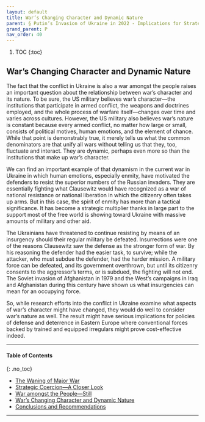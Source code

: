 ```yaml
---
layout: default
title: War’s Changing Character and Dynamic Nature 
parent: § Putin’s Invasion of Ukraine in 2022 - Implications for Strategic Studies 
grand_parent: P
nav_order: 40 
---
```

<style>
.dont-break-out {
  /* These are technically the same, but use both */
  overflow-wrap: break-word;
  word-wrap: break-word;

     -ms-word-break: break-all;
  /* This is the dangerous one in WebKit, as it breaks things wherever */
  word-break: break-all;
  /* Instead use this non-standard one: */
  word-break: break-word;
}

.youtube-container {
    position: relative;
    width: 100%;
    height: 0;
    padding-bottom: 56.25%;
}
.youtube-video {
    position: absolute;
    top: 0;
    left: 0;
    width: 100%;
    height: 100%;
}

</style>

<div class="dont-break-out" markdown="1">

1. TOC
{:toc}

## War’s Changing Character and Dynamic Nature
The fact that the conflict in Ukraine is also a war amongst the people raises an important question about the relationship between war’s character and its nature. To be sure, the US military believes war’s character—the institutions that participate in armed conflict, the weapons and doctrines employed, and the whole process of warfare itself—changes over time and varies across cultures. However, the US military also believes war’s nature is constant because every armed conflict, no matter how large or small, consists of political motives, human emotions, and the element of chance. While that point is demonstrably true, it merely tells us what the common denominators are that unify all wars without telling us that they, too, fluctuate and interact. They are dynamic, perhaps even more so than the institutions that make up war’s character.

We can find an important example of that dynamism in the current war in Ukraine in which human emotions, especially enmity, have motivated the defenders to resist the superior numbers of the Russian invaders. They are essentially fighting what Clausewitz would have recognized as a war of national resistance or national liberation in which the citizenry often takes up arms. But in this case, the spirit of enmity has more than a tactical significance. It has become a strategic multiplier thanks in large part to the support most of the free world is showing toward Ukraine with massive amounts of military and other aid.

The Ukrainians have threatened to continue resisting by means of an insurgency should their regular military be defeated. Insurrections were one of the reasons Clausewitz saw the defense as the stronger form of war. By his reasoning the defender had the easier task, to survive; while the attacker, who must subdue the defender, had the harder mission. A military force can be defeated, and its government overthrown, but until its citizenry consents to the aggressor’s terms, or is subdued, the fighting will not end. The Soviet invasion of Afghanistan in 1979 and the West’s campaigns in Iraq and Afghanistan during this century have shown us what insurgencies can mean for an occupying force.

So, while research efforts into the conflict in Ukraine examine what aspects of war’s character might have changed, they would do well to consider war’s nature as well. The result might have serious implications for policies of defense and deterrence in Eastern Europe where conventional forces backed by trained and equipped irregulars might prove cost-effective indeed.

***

#### Table of Contents
{: .no_toc}

<ul><li> <a href="/docs/P/Putin’s-Invasion-of-Ukraine-in-2022-Implications-for-Strategic-Studies-1/">
The Waning of Major War</a></li><li> <a href="/docs/P/Putin’s-Invasion-of-Ukraine-in-2022-Implications-for-Strategic-Studies-2/">
Strategic Coercion—A Closer Look</a></li><li> <a href="/docs/P/Putin’s-Invasion-of-Ukraine-in-2022-Implications-for-Strategic-Studies-3/">
War amongst the People—Still</a></li><li> <a href="/docs/P/Putin’s-Invasion-of-Ukraine-in-2022-Implications-for-Strategic-Studies-4/">
War’s Changing Character and Dynamic Nature</a></li><li> <a href="/docs/P/Putin’s-Invasion-of-Ukraine-in-2022-Implications-for-Strategic-Studies-5/">
Conclusions and Recommendations</a></li></ul>

***

</div>
